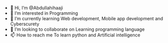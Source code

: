 - 👋 Hi, I’m @Abdullahihaaji
- 👀 I’m interested in Programming
- 🌱 I’m currently learning Web development, Mobile app development and Cyberscurety
- 💞️ I’m looking to collaborate on Learning programming language
- 📫 How to reach me To learn python and Artificial intelligence

<!---
Abdullahihaaji/Abdullahihaaji is a ✨ special ✨ repository because its `README.md` (this file) appears on your GitHub profile.
You can click the Preview link to take a look at your changes.
--->
